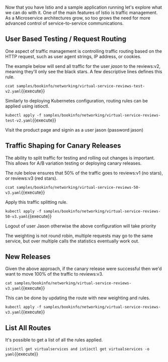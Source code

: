 Now that you have Istio and a sample application running let's explore what we can do with it. One of the main features of Istio is traffic management. As a Microservice architectures grow, so too grows the need for more advanced control of service-to-service communications.

## User Based Testing / Request Routing

One aspect of traffic management is controlling traffic routing based on the HTTP request, such as user agent strings, IP address, or cookies.

The example below will send all traffic for the user _jason_ to the reviews:v2, meaning they'll only see the black stars. A few descriptive lines defines this rule.

`ccat samples/bookinfo/networking/virtual-service-reviews-test-v2.yaml`{{execute}}

Similarly to deploying Kubernetes configuration, routing rules can be applied using istioctl.

`kubectl apply -f samples/bookinfo/networking/virtual-service-reviews-test-v2.yaml`{{execute}}

Visit the product page and signin as a user jason (password jason)

## Traffic Shaping for Canary Releases

The ability to split traffic for testing and rolling out changes is important. This allows for A/B variation testing or deploying canary releases.

The rule below ensures that 50% of the traffic goes to reviews:v1 (no stars), or reviews:v3 (red stars).

`ccat samples/bookinfo/networking/virtual-service-reviews-50-v3.yaml`{{execute}}

Apply this traffic splitting rule.

`kubectl apply -f samples/bookinfo/networking/virtual-service-reviews-50-v3.yaml`{{execute}}

Logout of user Jason otherwise the above configuration will take priority

The weighting is not round robin, multiple requests may go to the same service, but over multiple calls the statistics eventually work out.

## New Releases

Given the above approach, if the canary release were successful then we'd want to move 100% of the traffic to reviews:v3.

`cat samples/bookinfo/networking/virtual-service-reviews-v3.yaml`{{execute}}

This can be done by updating the route with new weighting and rules.

`kubectl apply -f samples/bookinfo/networking/virtual-service-reviews-v3.yaml`{{execute}}

## List All Routes

It's possible to get a list of all the rules applied.

`istioctl get virtualservices and istioctl get virtualservices -o yaml`{{execute}}
